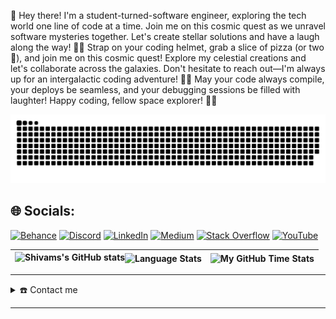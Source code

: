 👋 Hey there! I'm a student-turned-software engineer, exploring the tech world one line of code at a time. Join me on this cosmic quest as we unravel software mysteries together. Let's create stellar solutions and have a laugh along the way! 🚀✨
Strap on your coding helmet, grab a slice of pizza (or two 🍕), and join me on this cosmic quest! Explore my celestial creations and let's collaborate across the galaxies. Don't hesitate to reach out—I'm always up for an intergalactic coding adventure! 🤝🚀
May your code always compile, your deploys be seamless, and your debugging sessions be filled with laughter! Happy coding, fellow space explorer! 🚀✨

<div align="center">
  <a href="https://1999azzar.github.io/1999AZZAR/">
  <img  src="https://github.com/1999AZZAR/1999AZZAR/blob/main/resources/img/grid-snake.svg"
       alt="snake" /></a>
</div>

<object type="image/svg+xml" data="https://shloka.onrender.com/api/v1/sanskrit/slogan/image" width="180" height="72"></object>

## 🌐 Socials:
[![Behance](https://img.shields.io/badge/Behance-1769ff?logo=behance&logoColor=white)](https://behance.net/shivampandey62) [![Discord](https://img.shields.io/badge/Discord-%237289DA.svg?logo=discord&logoColor=white)](htttps://discord.gg/https://discord.gg/TS2yTgvk) [![LinkedIn](https://img.shields.io/badge/LinkedIn-%230077B5.svg?logo=linkedin&logoColor=white)](https://linkedin.com//in/shivampandey27/) [![Medium](https://img.shields.io/badge/Medium-12100E?logo=medium&logoColor=white)](https://https://shivvamm.medium.com/) [![Stack Overflow](https://img.shields.io/badge/-Stackoverflow-FE7A16?logo=stack-overflow&logoColor=white)](https://stackoverflow.com/users/19407149/shivam-pandey) [![YouTube](https://img.shields.io/badge/YouTube-%23FF0000.svg?logo=YouTube&logoColor=white)](https://www.youtube.com/channel/UCmS0xi4M-GelaMXMMTKJISA) 


| ![Shivams's GitHub stats](https://github-readme-stats.vercel.app/api?username=anuraghazra&show_icons=true&theme=radical)<img src="https://github-readme-stats.vercel.app/api/top-langs/?username=shivvamm&size_weight=0.5&count_weight=0.5&theme=blue-green&border_color=001F1E&text_color=09d672&icon_color=00C2C2&title_color=00F1E9" width="100%" align="center" alt="Language Stats" />| <img align="center" width="100%" src="https://github-readme-stats.vercel.app/api/wakatime?username=shivvamm&theme=blue-green&border_color=001F1E&text_color=09d672&icon_color=00C2C2&title_color=00F1E9" alt="My GitHub Time Stats" /> |
| ------------- | ------------- |


-----
<details>
  <summary>☎️ Contact me</summary>
<div>
  <samp>
    <h2 align="center">you can reach me by:</h2>
    <p align="center">
      <br/>
      <a href="https://www.linkedin.com/in/shivampandey27/" target="blank"><img align="center"
         src="https://img.shields.io/badge/linkedin-%231DA1F2.svg?style=for-the-badge&logo=linkedin&logoColor=white"
         alt="azzar" height="30"/></a>
      <a href="mailto:mrshivam@duck.com" target="blank"><img align="center"
         src="https://img.shields.io/badge/gmail-EA4335.svg?style=for-the-badge&logo=gmail&logoColor=white"
         alt="azzar" height="30"/></a>
    </p>
  <p align="center">
  </samp>
</div>
</details>



-----
